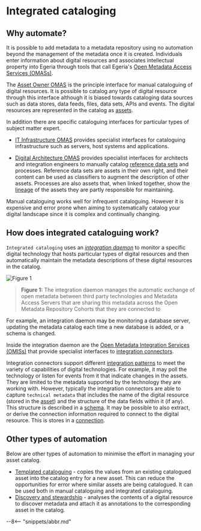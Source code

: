 <!-- SPDX-License-Identifier: CC-BY-4.0 -->
<!-- Copyright Contributors to the ODPi Egeria project 2020. -->

# Integrated cataloging

## Why automate?

It is possible to add metadata to a metadata repository using no automation beyond the management of the metadata once it is created.  Individuals enter information about digital resources and associates intellectual property into Egeria through tools that call Egeria's [Open Metadata Access Services (OMASs)](/egeria-docs/services/omas).

The [Asset Owner OMAS](/egeria-docs/services/omas/asset-owner) is the principle interface for manual cataloguing of digital resources.  It is possible to catalog any type of digital resource through this interface although it is biased towards cataloging data sources such as data stores, data feeds, files, data sets, APIs and events.  The digital resources are represented in the catalog as [assets](/egeria-docs/concepts/asset).

In addition there are specific cataloguing interfaces for particular types of subject matter expert.

* [IT Infrastructure OMAS](/egeria-docs/services/omas/it-infrastructure) provides specialist interfaces for cataloguing infrastructure such as servers, host systems and applications.

* [Digital Architecture OMAS](/egeria-docs/services/omas/digital-architecture) provides specialist interfaces for architects and integration engineers to manually catalog [reference data sets](/egeria-docs/features/reference-data-management) and processes. Reference data sets are assets in their own right, and their content can be used as classifiers to augment the description of other assets. Processes are also assets that, when linked together, show the [lineage](/egeria-docs/features/lineage-management) of the assets they are partly responsible for maintaining.

Manual cataloguing works well for infrequent cataloguing.  However it is expensive and error prone when aiming to systematically catalog your digital landscape since it is complex and continually changing.

## How does integrated cataloguing work?

`Integrated cataloging` uses an [*integration daemon*]((/egeria-docs/concepts/integration-daemon)) to monitor a specific digital technology that hosts particular types of digital resources and then automatically maintain the metadata descriptions of these digital resources in the catalog.

![Figure 1](/egeria-docs/concepts/integration-daemon-in-action.svg)
> **Figure 1:** The integration daemon manages the automatic exchange of open metadata between third party technologies and Metadata Access Servers that are sharing this metadata across the Open Metadata Repository Cohorts that they are connected to

For example, an integration daemon may be monitoring a database server, updating the metadata catalog each time a new database is added, or a schema is changed.

Inside the integration daemon are the [Open Metadata Integration Services (OMISs)](/egeria-docs/services/omis) that provide specialist interfaces to [integration connectors](/egeria-docs/concepts/integration-connector).  

Integration connectors support different [integration patterns](/egeria-docs/patterns/metadata-exchange) to meet the variety of capabilities of digital technologies.  For example, it may poll the technology or listen for events from it that indicate changes in the assets.  They are limited to the metadata supported by the technology they are working with.  However, typically the integration connectors are able to capture `technical metadata` that includes the name of the digital resource (stored in the [asset](/egeria-docs/concepts/asset)) and the structure of the data fields within it (if any).  This structure is described in a [schema](/egeria-docs/concepts/schema).  It may be possible to also extract, or derive the connection information required to connect to the digital resource.  This is stores in a [connection](/egeria-docs/concepts/connection).

## Other types of automation

Below are other types of automation to minimise the effort in managing your asset catalog.

* [Templated cataloguing](/egeria-docs/features/templated-cataloguing) - copies the values from an existing catalogued asset into the catalog entry for a new asset. This can reduce the opportunities for error where similar assets are being catalogued.  It can be used both in manual cataloguing and integrated cataloguing.
* [Discovery and stewardship](/egeria-docs/features/discovery-and-stewardship) - analyses the contents of a digital resource to discover metadata and attach it as annotations to the corresponding asset in the catalog.


--8<-- "snippets/abbr.md"